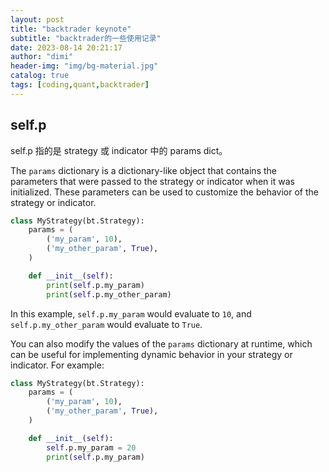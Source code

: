 ```yaml
---
layout: post
title: "backtrader keynote"
subtitle: "backtrader的一些使用记录"
date: 2023-08-14 20:21:17
author: "dimi"
header-img: "img/bg-material.jpg"
catalog: true
tags: [coding,quant,backtrader]
---
```


## self.p 
self.p 指的是 strategy 或 indicator 中的 params dict。

The `params` dictionary is a dictionary-like object that contains the parameters that were passed to the strategy or indicator when it was initialized. These parameters can be used to customize the behavior of the strategy or indicator.

```python
class MyStrategy(bt.Strategy):
    params = (
        ('my_param', 10),
        ('my_other_param', True),
    )

    def __init__(self):
        print(self.p.my_param)
        print(self.p.my_other_param)
```

In this example, `self.p.my_param` would evaluate to `10`, and `self.p.my_other_param` would evaluate to `True`.

You can also modify the values of the `params` dictionary at runtime, which can be useful for implementing dynamic behavior in your strategy or indicator. For example:

```python
class MyStrategy(bt.Strategy):
    params = (
        ('my_param', 10),
        ('my_other_param', True),
    )

    def __init__(self):
        self.p.my_param = 20
        print(self.p.my_param)
```



